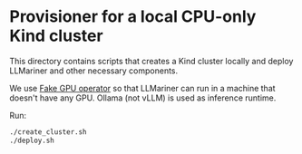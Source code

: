 # Provisioner for a local CPU-only Kind cluster

This directory contains scripts that creates a Kind cluster locally and deploy LLMariner and other necessary components.

We use [Fake GPU operator](https://github.com/run-ai/fake-gpu-operator) so that LLMariner can run in a machine that doesn't have
any GPU. Ollama (not vLLM) is used as inference runtime.

Run:

```bash
./create_cluster.sh
./deploy.sh
```
